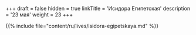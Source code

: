 +++
draft = false
hidden = true
linkTitle = 'Исидора Египетская'
description = '23 мая'
weight = 23
+++

{{% include file="content/ru/lives/isidora-egipetskaya.md" %}}
